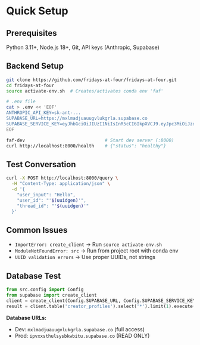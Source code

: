 # Quick Setup

## Prerequisites
Python 3.11+, Node.js 18+, Git, API keys (Anthropic, Supabase)

## Backend Setup

```bash
git clone https://github.com/fridays-at-four/fridays-at-four.git
cd fridays-at-four
source activate-env.sh  # Creates/activates conda env 'faf'

# .env file
cat > .env << 'EOF'
ANTHROPIC_API_KEY=sk-ant-...
SUPABASE_URL=https://mxlmadjuauugvlukgrla.supabase.co
SUPABASE_SERVICE_KEY=eyJhbGciOiJIUzI1NiIsInR5cCI6IkpXVCJ9.eyJpc3MiOiJzdXBhYmFzZSIsInJlZiI6Im14bG1hZGp1YXV1Z3ZsdWtncmxhIiwicm9sZSI6InNlcnZpY2Vfcm9sZSIsImlhdCI6MTczMzk2NDc0NSwiZXhwIjoyMDQ5NTQwNzQ1fQ.Hw5zuWjRx8XSGrOQPxIUGf4zzlvfQrK5gR4RdKdh_0w
EOF

faf-dev                              # Start dev server (:8000)
curl http://localhost:8000/health    # {"status": "healthy"}
```

## Test Conversation

```bash
curl -X POST http://localhost:8000/query \
  -H "Content-Type: application/json" \
  -d '{
    "user_input": "Hello",
    "user_id": "'$(uuidgen)'",
    "thread_id": "'$(uuidgen)'"
  }'
```

## Common Issues

- `ImportError: create_client` → Run `source activate-env.sh`
- `ModuleNotFoundError: src` → Run from project root with conda env
- `UUID validation errors` → Use proper UUIDs, not strings

## Database Test

```python
from src.config import Config
from supabase import create_client
client = create_client(Config.SUPABASE_URL, Config.SUPABASE_SERVICE_KEY)
result = client.table('creator_profiles').select('*').limit(1).execute()
```

**Database URLs:**
- Dev: `mxlmadjuauugvlukgrla.supabase.co` (full access)
- Prod: `ipvxxsthulsysbkwbitu.supabase.co` (READ ONLY) 
